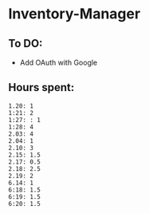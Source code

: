 # Inventory-Manager

## To DO:

- Add OAuth with Google

## Hours spent:

    1.20: 1
    1:21: 2
    1:27: : 1
    1:28: 4
    2.03: 4
    2.04: 1
    2.10: 3
    2.15: 1.5
    2.17: 0.5
    2.18: 2.5
    2.19: 2
    6.14: 1
    6:18: 1.5
    6:19: 1.5
    6:20: 1.5
